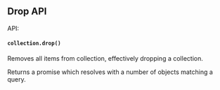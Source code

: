 ## Drop API

API:

#### `collection.drop()`
Removes all items from collection, effectively dropping a collection.

Returns a promise which resolves with a number of objects matching a query.
